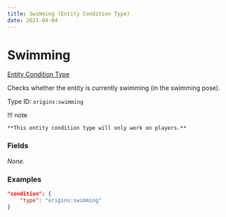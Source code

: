 ```yaml
---
title: Swimming (Entity Condition Type)
date: 2021-04-04
---
```


# Swimming

[Entity Condition Type](../entity_condition_types.md)

Checks whether the entity is currently swimming (in the swimming pose).

Type ID: `origins:swimming`

!!! note

    **This entity condition type will only work on players.**


### Fields

_None._


### Examples

```json
"condition": {
    "type": "origins:swimming"
}
```
